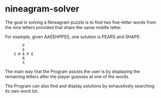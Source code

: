 # nineagram-solver

The goal in solving a Nineagram puzzle is to find two five-letter words
from the nine letters provided that share the same middle letter.

For example, given AAEEHPPSS, one solution is PEARS and SHAPE:

```
        P
        E
    S H A P E
        R
        S
```

The main way that the Program assists the user is by displaying the remaining
letters after the player guesses at one of the words.

The Program can also find and display solutions by exhaustively searching
its own word list.

